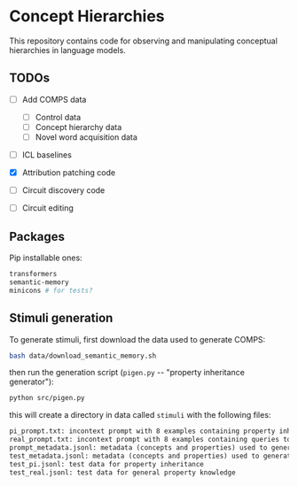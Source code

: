 # Concept Hierarchies
This repository contains code for observing and manipulating conceptual hierarchies in language models.

## TODOs
- [ ] Add COMPS data
	- [ ] Control data
	- [ ] Concept hierarchy data
	- [ ] Novel word acquisition data
- [ ] ICL baselines
- [x] Attribution patching code
- [ ] Circuit discovery code
- [ ] Circuit editing


## Packages

Pip installable ones:

```bash
transformers
semantic-memory
minicons # for tests?
```

## Stimuli generation

To generate stimuli, first download the data used to generate COMPS:

```bash
bash data/download_semantic_memory.sh
```

then run the generation script (`pigen.py` -- "property inheritance generator"):

```bash
python src/pigen.py
```

this will create a directory in data called `stimuli` with the following files:
```txt
pi_prompt.txt: incontext prompt with 8 examples containing property inheritance queries
real_prompt.txt: incontext prompt with 8 examples containing queries to test general property knowledge
prompt_metadata.jsonl: metadata (concepts and properties) used to generate icl prompts
test_metadata.jsonl: metadata (concepts and properties) used to generate test data
test_pi.jsonl: test data for property inheritance
test_real.jsonl: test data for general property knowledge
```